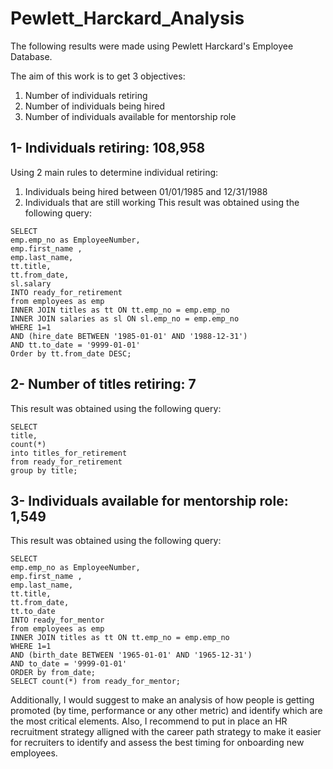 # Pewlett_Harckard_Analysis

The following results were made using Pewlett Harckard's Employee Database.

The aim of this work is to get 3 objectives:
1. Number of individuals retiring
2. Number of individuals being hired
3. Number of individuals available for mentorship role

## 1- Individuals retiring: 108,958
Using 2 main rules to determine individual retiring:
1. Individuals being hired between 01/01/1985 and 12/31/1988
2. Individuals that are still working
This result was obtained using the following query:
 ```
SELECT 
emp.emp_no as EmployeeNumber,
emp.first_name ,
emp.last_name,
tt.title,
tt.from_date,
sl.salary
INTO ready_for_retirement
from employees as emp
INNER JOIN titles as tt ON tt.emp_no = emp.emp_no
INNER JOIN salaries as sl ON sl.emp_no = emp.emp_no
WHERE 1=1 
AND (hire_date BETWEEN '1985-01-01' AND '1988-12-31')
AND tt.to_date = '9999-01-01'
Order by tt.from_date DESC;
```
## 2- Number of titles retiring: 7
This result was obtained using the following query:
```
SELECT 
title, 
count(*) 
into titles_for_retirement
from ready_for_retirement
group by title;
```
## 3- Individuals available for mentorship role: 1,549
This result was obtained using the following query:
```    
SELECT 
emp.emp_no as EmployeeNumber,
emp.first_name ,
emp.last_name,
tt.title,
tt.from_date,
tt.to_date
INTO ready_for_mentor
from employees as emp
INNER JOIN titles as tt ON tt.emp_no = emp.emp_no
WHERE 1=1
AND (birth_date BETWEEN '1965-01-01' AND '1965-12-31')
AND to_date = '9999-01-01'
ORDER by from_date;
SELECT count(*) from ready_for_mentor;
```

Additionally, I would suggest to make an analysis of how people is getting promoted (by time, performance or any other metric) and identify which are the most critical elements. Also, I recommend to put in place an HR recruitment strategy alligned with the career path strategy to make it easier for recruiters to identify and assess the best timing for onboarding new employees.
